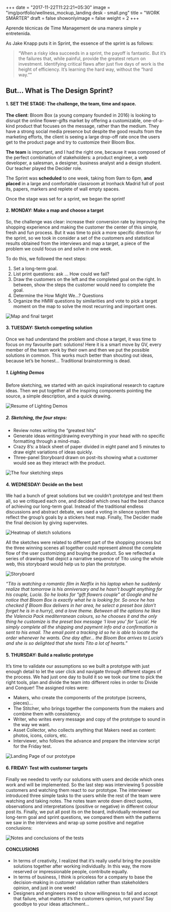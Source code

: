 +++
date = "2017-11-22T11:22:21+05:30"
image = "img/portfolio/wellness_mockup_landing desk - small.png"
title = "WORK SMARTER"
draft = false
showonlyimage = false
weight = 2
+++

Aprende técnicas de Time Management de una manera simple y entretenida.
<!--more-->

As Jake Knapp puts it in Sprint, the essence of the sprint is as follows:

> “When a risky idea succeeds in a sprint, the payoff is fantastic. But it’s the failures that, while painful, provide the greatest return on investment. Identifying critical flaws after just five days of work is the height of efficiency. It’s learning the hard way, without the “hard way.””

## But… What is The Design Sprint?

#### 1. SET THE STAGE: The challenge, the team, time and space.
**The client**: Bloom Box (a young company founded in 2016) is looking to disrupt the online flower-gifts market by offering a customizable, one-of-a-kind product that focuses on the message, rather than the medium. They have a strong social media presence but despite the good results from the marketing efforts, the client is seeing a large drop-off rate once the users get to the product page and try to customize their Bloom Box.

**The team** is important, and I had the right one, because it was composed of the perfect combination of stakeholders: a product engineer, a web developer, a salesman, a designer, business analyst and a design student. Our teacher played the Decider role.

The Sprint was **scheduled** to one week, taking from 9am to 6pm, **and placed** in a large and comfortable classroom at Ironhack Madrid full of post its, papers, markers and replete of wall empty spaces.

Once the stage was set for a sprint, we began the sprint!

#### 2. MONDAY: Make a map and choose a target
	
So, the challenge was clear: increase their conversion rate by improving the shopping experience and making the customer the center of this simple, fresh and fun process. 
But it was time to pick a more specific direction for the sprint, so we took in consider a set of the customers and statistical results obtained from the interviews and map a target, a piece of the problem we could focus on and solve in one week.

To do this, we followed the next steps:

1. Set a long-term goal.
2. List print questions: ask … How could we fail?
3. Draw the customers on the left and the completed goal on the right. In between, show the steps the customer would need to complete the goal.
4. Determine the How Might We…? Questions
5. Organize the HMW questions by similarities and vote to pick a target moment on the map to solve the most recurring and important ones.

![Map and final target][1]

#### 3. TUESDAY: Sketch competing solution

Once we had understand the problem and chose a target, it was time to focus on my favourite part: solutions! Here it is a smart move by GV, every member of the team work by their own and then we put the possible solutions in common. This works much better than shouting out ideas, because let’s be honest… Traditional brainstorming is dead.

##### 1. Lighting Demos

Before sketching, we started with an quick inspirational research to capture ideas. Then we put together all the inspiring components pointing the source, a simple description, and a quick drawing.

![Resume of Lighting Demos][2]

##### 2. Sketching, the four steps:

- Review notes writing the “greatest hits”
- Generate ideas writing/drawing everything in your head with no specific formatting through a mind-map.
- Crazy 8’s: a black sheet of paper divided in eight panel and 5 minutes to draw eight variations of ideas quickly.
- Three-panel Storyboard drawn on post-its showing what a customer would see as they interact with the product.

![The four sketching steps][3]

#### 4. WEDNESDAY: Decide on the best

We had a bunch of great solutions but we couldn’t prototype and test them all, so we critiqued each one, and decided which ones had the best chance of achieving our long-term goal. Instead of the traditional endless discussions and abstract debate, we used a voting in silence system that reflect the group’s goals by a stickers heat map. Finally, The Decider made the final decision by giving supervotes.

![Heatmap of sketch solutions][4]

All the sketches were related to different part of the shopping process but the three winning scenes all together could represent almost the complete flow of the user customizing and buying the product. So we reflected a series of drawings that depict a narrative sequence of Tito using the whole web, this storyboard would help us to plan the prototype.

![Storyboard][5]

*“Tito is watching a romantic film in Netflix in his laptop when he suddenly realize that tomorrow is his anniversary and he hasn’t bought anything for his couple, Lucía. So he looks for “gift flowers couple” at Google and he notice that Bloom Box is exactly what he is looking for. So once he has checked if Bloom Box delivers in her area, he select a preset box (don’t forget he is in a hurry), and a love theme. Between all the options he likes the Valencia Pack mediterranean colours, so he chooses it and the only thing he customize is the preset box message ‘I love you’ for ‘Lucía’. He simply complete all the shipping and payment info and a confirmation is sent to his email. The email point a tracking id so he is able to locate the order whenever he wants. One day after… the Bloom Box arrives to Lucía’s and she is so delighted that she texts Tito a lot of hearts.”*

#### 5. THURSDAY: Build a realistic prototype

It’s time to validate our assumptions so we built a prototype with just enough detail to let the user click and navigate through different stages of the process.
We had just one day to build it so we took our time to pick the right tools, plan and divide the team into different roles in order to Divide and Conquer!
The assigned roles were:
- Makers, who create the components of the prototype (screens, pieces)...
- The Stitcher, who brings together the components from the makers and combine them with consistency.
- Writer, who writes every message and copy of the prototype to sound in the way we want.
- Asset Collector, who collects anything that Makers need as content: photos, icons, colors, etc. 
- Interviewer, who follows the advance and prepare the interview script for the Friday test.

![Landing Page of our prototype][6]

#### 6. FRIDAY: Test with customer targets

Finally we needed to verify our solutions with users and decide which ones work and will be implemented. So the last step was interviewing 5 possible customers and watching them react to our prototype. The interviewer introduced three simple tasks to the users while the rest of the team were watching and taking notes. The notes team wrote down direct quotes, observations and interpretations (positive or negative) in different colour post its.
Finally, we put all post its on the board, individually reviewed our long-term goal and sprint questions, we compared them with the patterns we saw in the interviews and wrap up some positive and negative conclusions:

![Notes and conclusions of the tests][7]

#### CONCLUSIONS

- In terms of creativity, I realized that it’s really useful bring the possible solutions together after working individually. In this way, the more reserved or impressionable people, contribute equally.
- In terms of business, I think is priceless for a company to base the decision-making in customer validation rather than stakeholders opinion, and just in one week!
- Designers and engineers need to show willingness to fail and accept that failure, what matters it’s the customers opinion, not yours! Say goodbye to your ideas attachment...


[1]: /img/portfolio/gvsprint_01.gif
[2]: /img/portfolio/gvsprint_02.jpg
[3]: /img/portfolio/gvsprint_03.gif
[4]: /img/portfolio/gvsprint_04.jpg
[5]: /img/portfolio/gvsprint_05.jpg
[6]: /img/portfolio/gvsprint_06.jpeg
[7]: /img/portfolio/gvsprint_07.gif